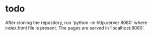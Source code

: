 # todo
After cloning the repository, run  'python -m http.server 8080' where index.html file is present. The pages are served in 'localhost:8080'.